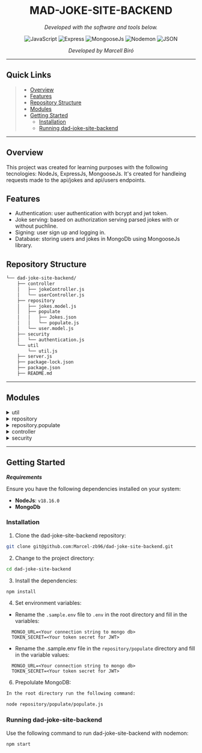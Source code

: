<p align="center">
    <h1 align="center">MAD-JOKE-SITE-BACKEND</h1>
</p>
<p>
<p align="center">
		<em>Developed with the software and tools below.</em>
</p>
<p align="center">
	<img src="https://img.shields.io/badge/JavaScript-F7DF1E.svg?style=flat&logo=JavaScript&logoColor=black" alt="JavaScript">
	<img src="https://img.shields.io/badge/Express-000000.svg?style=flat&logo=Express&logoColor=white" alt="Express">
  <img src="https://img.shields.io/badge/Mongoose-880000?style=flat&logo=mongoose&logoColor=green" alt="MongooseJs">
	<img src="https://img.shields.io/badge/Nodemon-76D04B.svg?style=flat&logo=Nodemon&logoColor=white" alt="Nodemon">
	<img src="https://img.shields.io/badge/JSON-000000.svg?style=flat&logo=JSON&logoColor=white" alt="JSON">
</p>
<p align="center">
		<em>Developed by Marcell Biró</em>
</p>
<hr>

##  Quick Links
> - [ Overview](#-overview)
> - [ Features](#-features)
> - [ Repository Structure](#-repository-structure)
> - [ Modules](#-modules)
> - [ Getting Started](#-getting-started)
>   - [ Installation](#-installation)
>   - [ Running dad-joke-site-backend](#-running-dad-joke-site-backend)

---

##  Overview

  This project was created for learning purposes with the following tecnologies: NodeJs, ExpressJs, MongooseJs. 
  It's created for handleing requests made to the api/jokes and api/users endpoints.

##  Features

  - Authentication: user authentication with bcrypt and jwt token.
  - Joke serving: based on authorization serving parsed jokes with or without puchline.
  - Signing: user sign up and logging in.
  - Database: storing users and jokes in MongoDb using MongooseJs library.

##  Repository Structure

```sh
└── dad-joke-site-backend/
    ├── controller
    │   ├── jokeController.js
    │   └── userController.js
    ├── repository
    │   ├── jokes.model.js
    │   ├── populate
    │   │   ├── Jokes.json
    │   │   └── populate.js
    │   └── user.model.js
    ├── security
    │   └── authentication.js
    └── util
        └── util.js
    ├── server.js
    ├── package-lock.json
    ├── package.json
    ├── README.md
```

---

##  Modules

<details closed><summary>util</summary>

| File                                                                                     | Summary                                  |
| ---                                                                                      | ---                                      |
| [util.js](https://github.com/Marcel-zb96/dad-joke-site-backend/blob/master/util/util.js) | Utility functions mainly for parsing data `util/util.js` |

</details>

<details closed><summary>repository</summary>

| File                                                                                                         | Summary                                               |
| ---                                                                                                          | ---                                                   |
| [user.model.js](https://github.com/Marcel-zb96/dad-joke-site-backend/blob/master/repository/user.model.js)   | MongoDb schema for storing users `repository/user.model.js`  |
| [jokes.model.js](https://github.com/Marcel-zb96/dad-joke-site-backend/blob/master/repository/jokes.model.js) | MongoDb schema for storing jokes `repository/jokes.model.js` |

</details>

<details closed><summary>repository.populate</summary>

| File                                                                                                            | Summary                                                     |
| ---                                                                                                             | ---                                                         |
| [populate.js](https://github.com/Marcel-zb96/dad-joke-site-backend/blob/master/repository/populate/populate.js) | Prepopulate jokes database for development and testing purposes `repository/populate/populate.js` |
| [Jokes.json](https://github.com/Marcel-zb96/dad-joke-site-backend/blob/master/repository/populate/Jokes.json)   | Prepopulate users database with one user 'anonymus' for development and testing purposes `repository/populate/Jokes.json`  |

</details>

<details closed><summary>controller</summary>

| File                                                                                                               | Summary                                                  |
| ---                                                                                                                | ---                                                      |
| [jokeController.js](https://github.com/Marcel-zb96/dad-joke-site-backend/blob/master/controller/jokeController.js) | Controller file with for managing request made for /api/jokes endpoint `controller/jokeController.js` |
| [userController.js](https://github.com/Marcel-zb96/dad-joke-site-backend/blob/master/controller/userController.js) | Controller file for managing request made for /api/users endpoint `controller/userController.js` |

</details>

<details closed><summary>security</summary>

| File                                                                                                             | Summary                                                |
| ---                                                                                                              | ---                                                    |
| [authentication.js](https://github.com/Marcel-zb96/dad-joke-site-backend/blob/master/security/authentication.js) | Package for web security, implementing authentication `security/authentication.js` |

</details>

---

##  Getting Started

***Requirements***

Ensure you have the following dependencies installed on your system:

* **NodeJs**: `v18.16.0`
* **MongoDb** 

###  Installation

1. Clone the dad-joke-site-backend repository:

```sh
git clone git@github.com:Marcel-zb96/dad-joke-site-backend.git
```

2. Change to the project directory:

```sh
cd dad-joke-site-backend
```

3. Install the dependencies:

```sh
npm install
```
4. Set environment variables:

  - Rename the `.sample.env` file to `.env` in the root directory and fill in the variables:
  ```
    MONGO_URL=<Your connection string to mongo db>
    TOKEN_SECRET=<Your token secret for JWT>
  ```

  - Rename the .sample.env file in the `repository/populate` directory and fill in the variable values:
  ```
    MONGO_URL=<Your connection string to mongo db>
    TOKEN_SECRET=<Your token secret for JWT>
  ```

6. Prepolulate MongoDB:

```sh
In the root directory run the following command:

node repository/populate/populate.js
```

###  Running dad-joke-site-backend

Use the following command to run dad-joke-site-backend with nodemon:

```sh
npm start
```
